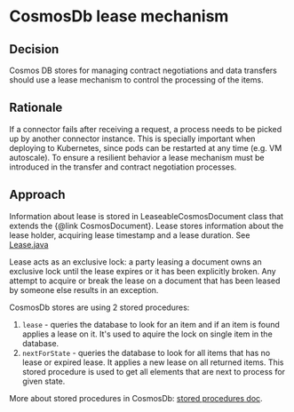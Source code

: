 # CosmosDb lease mechanism

## Decision

Cosmos DB stores for managing contract negotiations and data transfers should use a lease mechanism to control the processing of the items. 

## Rationale

If a connector fails after receiving a request, a process needs to be picked up by another connector instance. This is specially important 
when deploying to Kubernetes, since pods can be restarted at any time (e.g. VM autoscale). To ensure a resilient behavior a lease mechanism must be 
introduced in the transfer and contract negotiation processes.


## Approach

Information about lease is stored in LeaseableCosmosDocument class that extends the {@link CosmosDocument}. Lease stores information about the lease holder, 
acquiring lease timestamp and a lease duration. See [Lease.java](/spi/core-spi/src/main/java/org/eclipse/dataspaceconnector/spi/persistence/Lease.java) 
 
Lease acts as an exclusive lock: a party leasing a document owns an exclusive lock until the lease expires or it has been explicitly broken. 
Any attempt to acquire or break the lease on a document that has been leased by someone else results in an exception.

CosmosDb stores are using 2 stored procedures:

1. `lease` - queries the database to look for an item and if an item is found applies a lease on it. It's used to aquire the lock on single item in the 
   database.
2. `nextForState` - queries the database to look for all items that has no lease or expired lease. It applies a new lease on all returned items. This stored 
   procedure is used to get all elements that are next to process for given state.

More about stored procedures in CosmosDb: [stored procedures doc](https://docs.microsoft.com/en-us/rest/api/cosmos-db/stored-procedures).

